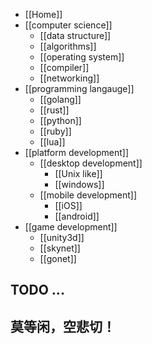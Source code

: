 
* [[Home]]
* [[computer science]]
    - [[data structure]]
    - [[algorithms]]
    - [[operating system]]
    - [[compiler]]
    - [[networking]]
* [[programming langauge]]
    - [[golang]]
    - [[rust]]
    - [[python]]
    - [[ruby]]
    - [[lua]]
* [[platform development]]
    - [[desktop development]]
        + [[Unix like]]
        + [[windows]]
    + [[mobile development]]
        - [[iOS]]
        - [[android]]
* [[game development]]
    - [[unity3d]]
    - [[skynet]]
    - [[gonet]]

## TODO ...
## 莫等闲，空悲切！
